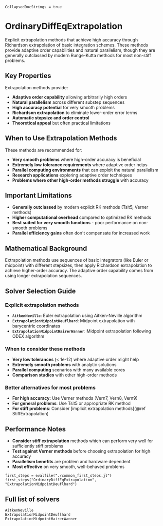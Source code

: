 ```@meta
CollapsedDocStrings = true
```

# OrdinaryDiffEqExtrapolation

Explicit extrapolation methods that achieve high accuracy through Richardson extrapolation of basic integration schemes. These methods provide adaptive order capabilities and natural parallelism, though they are generally outclassed by modern Runge-Kutta methods for most non-stiff problems.

## Key Properties

Extrapolation methods provide:

- **Adaptive order capability** allowing arbitrarily high orders
- **Natural parallelism** across different substep sequences
- **High accuracy potential** for very smooth problems
- **Richardson extrapolation** to eliminate lower-order error terms
- **Automatic stepsize and order control**
- **Theoretical appeal** but often practical limitations

## When to Use Extrapolation Methods

These methods are recommended for:

- **Very smooth problems** where high-order accuracy is beneficial
- **Extremely low tolerance requirements** where adaptive order helps
- **Parallel computing environments** that can exploit the natural parallelism
- **Research applications** exploring adaptive order techniques
- **Problems where other high-order methods struggle** with accuracy

## Important Limitations

- **Generally outclassed** by modern explicit RK methods (Tsit5, Verner methods)
- **Higher computational overhead** compared to optimized RK methods
- **Best suited for very smooth functions** - poor performance on non-smooth problems
- **Parallel efficiency gains** often don't compensate for increased work

## Mathematical Background

Extrapolation methods use sequences of basic integrators (like Euler or midpoint) with different stepsizes, then apply Richardson extrapolation to achieve higher-order accuracy. The adaptive order capability comes from using longer extrapolation sequences.

## Solver Selection Guide

### Explicit extrapolation methods
- **`AitkenNeville`**: Euler extrapolation using Aitken-Neville algorithm
- **`ExtrapolationMidpointDeuflhard`**: Midpoint extrapolation with barycentric coordinates
- **`ExtrapolationMidpointHairerWanner`**: Midpoint extrapolation following ODEX algorithm

### When to consider these methods
- **Very low tolerances** (< 1e-12) where adaptive order might help
- **Extremely smooth problems** with analytic solutions
- **Parallel computing** scenarios with many available cores
- **Comparison studies** with other high-order methods

### Better alternatives for most problems
- **For high accuracy**: Use Verner methods (Vern7, Vern8, Vern9)
- **For general problems**: Use Tsit5 or appropriate RK method
- **For stiff problems**: Consider [implicit extrapolation methods](@ref StiffExtrapolation)

## Performance Notes

- **Consider stiff extrapolation** methods which can perform very well for sufficiently stiff problems
- **Test against Verner methods** before choosing extrapolation for high accuracy
- **Parallelism benefits** are problem and hardware dependent
- **Most effective** on very smooth, well-behaved problems

```@eval
first_steps = evalfile("./common_first_steps.jl")
first_steps("OrdinaryDiffEqExtrapolation", "ExtrapolationMidpointDeuflhard")
```

## Full list of solvers

```@docs
AitkenNeville
ExtrapolationMidpointDeuflhard
ExtrapolationMidpointHairerWanner
```
